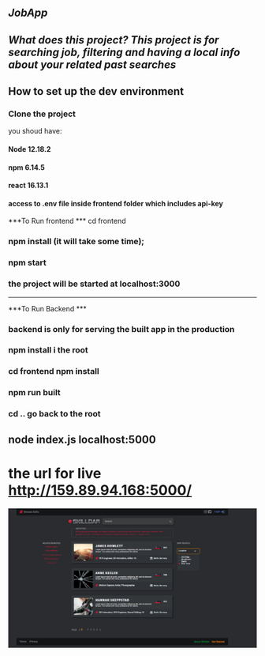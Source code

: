 ***JobApp***
---
***What does this project?*** 
***This project is for searching job, filtering and having a local info about your related past searches***
---


## How to set up the dev environment
### Clone the project
you shoud have:
#### Node 12.18.2
#### npm 6.14.5
#### react 16.13.1
#### access to .env file inside frontend folder which includes api-key

***To Run frontend ***
cd frontend 
### npm install  (it will take some time);
### npm start 
### the project will be started at localhost:3000

--- 
***To Run Backend *** 
### backend is only for serving the built app in the production
### npm install i the root
### cd frontend npm install 
### npm run built
### cd ..  go back to the root 
node index.js
localhost:5000
--- 

# the url for live  http://159.89.94.168:5000/
![result.png](result.png)
